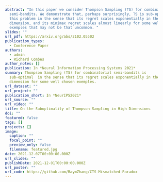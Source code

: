 ```yaml
---
abstract: "In this paper we consider Thompson Sampling (TS) for combinatorial
  semi-bandits. We demonstrate that, perhaps surprisingly, TS is sub-optimal for
  this problem in the sense that its regret scales exponentially in the ambient
  dimension, and its minimax regret scales almost linearly for some well chosen
  exemples that may not be that uncommon. "
slides: ""
url_pdf: https://arxiv.org/abs/2102.05502
publication_types:
  - Conference Paper
authors:
  - admin
  - Richard Combes
author_notes: []
publication: In *Neural Information Processing Systems 2021*
summary: Thompson Sampling (TS) for combinatorial semi-bandits is
  sub-optimal  in the sense that its regret scales exponentially in the ambient
  dimension for some well chosen exemples.
url_dataset: ""
url_project: ""
publication_short: In *NeurIPS2021*
url_source: ""
url_video: ""
title: On the Suboptimality of Thompson Sampling in High Dimensions
doi: ""
featured: false
tags: []
projects: []
image:
  caption: ""
  focal_point: ""
  preview_only: false
  filename: featured.jpg
date: 2021-12-07T00:00:00.000Z
url_slides: ""
publishDate: 2021-12-01T00:00:00.000Z
url_poster: ""
url_code: https://github.com/RaymZhang/CTS-Mismatched-Paradox
---
```


<!-- {{% callout note %}}
Click the *Cite* button above to demo the feature to enable visitors to import publication metadata into their reference management software.
{{% /callout %}} -->

<!-- {{% callout note %}}
Create your slides in Markdown - click the *Slides* button to check out the example.
{{% /callout %}}

Supplementary notes can be added here, including [code, math, and images](https://wowchemy.com/docs/writing-markdown-latex/). -->
